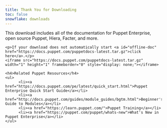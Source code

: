 ```yaml
---
title: Thank You for Downloading
toc: false
snowflake: downloads
---
```


<section>
    <p>This download includes all of the documentation for Puppet Enterprise, open source Puppet, Hiera, Facter, and more.</p>

    <p>If your download does not automatically start <a id="offline-doc" href="https://docs.puppet.com/puppetdocs-latest.tar.gz">click here</a>.</p>
    <iframe src="https://docs.puppet.com/puppetdocs-latest.tar.gz" width="1" height="1" frameborder="0" style="display: none;"></iframe>

    <h4>Related Puppet Resources</h4>
    <ul>
          <li><a href="https://docs.puppet.com/pe/latest/quick_start.html">Puppet Enterprise Quick Start Guide</a></li>
          <li><a href="http://docs.puppet.com/guides/module_guides/bgtm.html">Beginner's Guide to Modules</a></li>
          <li><a href="https://learn.puppet.com/">Puppet Training</a></li>
          <li><a href="https://puppet.com/puppet/whats-new">What's New in Puppet Enterprise</a></li>
    </ul>
</section>
